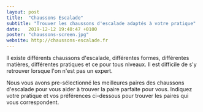 ```yaml
---
layout: post
title:  "Chaussons Escalade"
subtitle: "Trouver les chaussons d'escalade adaptés à votre pratique"
date:   2019-12-12 19:40:47 +0100
poster: "chaussons-screen.jpg"
website: http://chaussons-escalade.fr
---
```


Il existe différents chaussons d'escalade, différentes formes, différentes matières, différentes pratiques et ce pour tous niveaux. Il est difficile de s'y retrouver lorsque l'on n'est pas un expert.

Nous vous avons pre-sélectionné les meilleures paires des chaussons d'escalade pour vous aider à trouver la paire parfaite pour vous. Indiquez votre pratique et vos préférences ci-dessous pour trouver les paires qui vous correspondent.